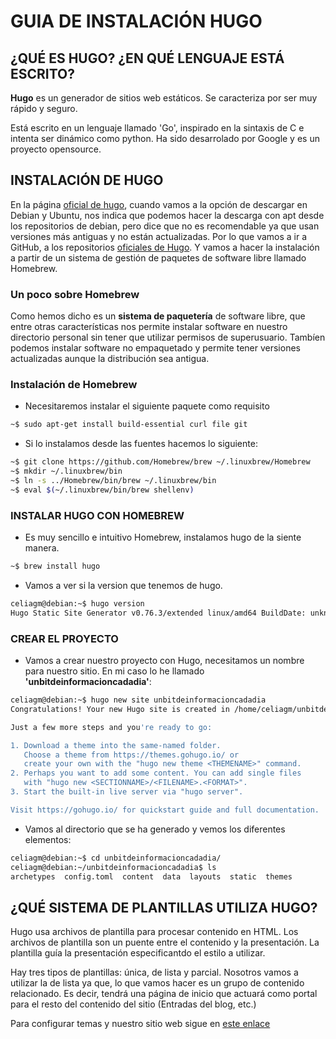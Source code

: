 
# GUIA DE INSTALACIÓN HUGO

## ¿QUÉ ES HUGO? ¿EN QUÉ LENGUAJE ESTÁ ESCRITO?

**Hugo** es un generador de sitios web estáticos. Se caracteriza por ser muy rápido y seguro. 

Está escrito en un lenguaje llamado 'Go', inspirado en la sintaxis de C e intenta ser dinámico como python. Ha sido desarrolado por Google y es un proyecto opensource.

## INSTALACIÓN DE HUGO

En la página [oficial de hugo](https://gohugo.io/getting-started/installing/), cuando vamos a la opción de descargar en Debian y Ubuntu, nos indica que podemos hacer la descarga con apt desde los repositorios de debian, pero dice que no es recomendable ya que usan versiones más antiguas y no están actualizadas. Por lo que vamos a ir a GitHub, a los repositorios [oficiales de Hugo](https://github.com/gohugoio/hugo). Y vamos a hacer la instalación a partir de un sistema de gestión de paquetes de software libre llamado Homebrew.

### Un poco sobre **Homebrew**
Como hemos dicho es un **sistema de paquetería** de software libre, que entre otras características nos permite instalar software en nuestro directorio personal sin tener que utilizar permisos de superusuario. Tambíen podemos instalar software no empaquetado y permite tener versiones actualizadas aunque la distribución sea antigua.

### Instalación de Homebrew

* Necesitaremos instalar el siguiente paquete como requisito 

```sh
~$ sudo apt-get install build-essential curl file git
```

* Si lo instalamos desde las fuentes hacemos lo siguiente:

```sh
~$ git clone https://github.com/Homebrew/brew ~/.linuxbrew/Homebrew
~$ mkdir ~/.linuxbrew/bin
~$ ln -s ../Homebrew/bin/brew ~/.linuxbrew/bin
~$ eval $(~/.linuxbrew/bin/brew shellenv)
```
### INSTALAR HUGO CON HOMEBREW

* Es muy sencillo e intuitivo Homebrew, instalamos hugo de la siente manera.

```sh
~$ brew install hugo
```

* Vamos a ver si la version que tenemos de hugo.

```sh
celiagm@debian:~$ hugo version
Hugo Static Site Generator v0.76.3/extended linux/amd64 BuildDate: unknown
```

### CREAR EL PROYECTO

* Vamos a crear nuestro proyecto con Hugo, necesitamos un nombre para nuestro sitio. En mi caso lo he llamado **'unbitdeinformacioncadadia'**:

```sh
celiagm@debian:~$ hugo new site unbitdeinformacioncadadia
Congratulations! Your new Hugo site is created in /home/celiagm/unbitdeinformacioncadadia.

Just a few more steps and you're ready to go:

1. Download a theme into the same-named folder.
   Choose a theme from https://themes.gohugo.io/ or
   create your own with the "hugo new theme <THEMENAME>" command.
2. Perhaps you want to add some content. You can add single files
   with "hugo new <SECTIONNAME>/<FILENAME>.<FORMAT>".
3. Start the built-in live server via "hugo server".

Visit https://gohugo.io/ for quickstart guide and full documentation.

```
* Vamos al directorio que se ha generado y vemos los diferentes elementos:

```sh
celiagm@debian:~$ cd unbitdeinformacioncadadia/
celiagm@debian:~/unbitdeinformacioncadadia$ ls
archetypes  config.toml  content  data  layouts  static  themes
```


## ¿QUÉ SISTEMA DE PLANTILLAS UTILIZA HUGO?

Hugo usa archivos de plantilla para procesar contenido en HTML. Los archivos de plantilla son un puente entre el contenido y la presentación. La plantilla guía la presentación especificantdo el estilo a utilizar.

Hay tres tipos de plantillas: única, de lista y parcial. Nosotros vamos a utilizar la de lista ya que, lo que vamos hacer es un grupo de contenido relacionado. Es decir, tendrá una página de inicio que actuará como portal para el resto del contenido del sitio (Entradas del blog, etc.) 

Para configurar temas y nuestro sitio web sigue en [este enlace]()